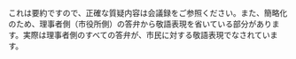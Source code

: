 <div class="note">

これは要約ですので、正確な質疑内容は会議録をご参照ください。また、簡略化のため、理事者側（市役所側）の答弁から敬語表現を省いている部分があります。実際は理事者側のすべての答弁が、市民に対する敬語表現でなされています。

</div>